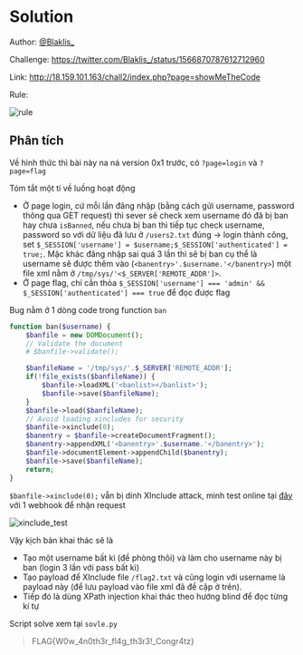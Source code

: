 # Solution

Author: [@Blaklis_](https://twitter.com/Blaklis_)

Challenge: <https://twitter.com/Blaklis_/status/1566870787612712960>

Link: <http://18.159.101.163/chall2/index.php?page=showMeTheCode>

Rule:

![rule](https://user-images.githubusercontent.com/77546253/188698345-8556d716-7aac-4748-aa38-0ba993cef213.png)

## Phân tích

Về hình thức thì bài này na ná version 0x1 trước, có `?page=login` và `?page=flag`

Tóm tắt một tí về luồng hoạt động
- Ở page login, cứ mỗi lần đăng nhập (bằng cách gửi username, password thông qua GET request) thì sever sẽ check xem username đó đã bị ban hay chưa `isBanned`, nếu chưa bị ban thì tiếp tục check username, password so với dữ liệu đã lưu ở `/users2.txt` đúng -> login thành công, set `$_SESSION['username'] = $username;$_SESSION['authenticated'] = true;`. Mặc khác đăng nhập sai quá 3 lần thì sẽ bị ban cụ thể là username sẽ được thêm vào (`<banentry>'.$username.'</banentry>`) một file xml nằm ở `/tmp/sys/'<$_SERVER['REMOTE_ADDR']>`. 
- Ở page flag, chỉ cần thỏa `$_SESSION['username'] === 'admin' && $_SESSION['authenticated'] === true` để đọc được flag

Bug nằm ở 1 dòng code trong function `ban`

```php
function ban($username) {
    $banfile = new DOMDocument();
    // Validate the document
    # $banfile->validate();

    $banfileName = '/tmp/sys/'.$_SERVER['REMOTE_ADDR'];
    if(!file_exists($banfileName)) {
        $banfile->loadXML('<banlist></banlist>');
        $banfile->save($banfileName);    
    }
    $banfile->load($banfileName);
    // Avoid loading xincludes for security
    $banfile->xinclude(0);
    $banentry = $banfile->createDocumentFragment();
    $banentry->appendXML('<banentry>'.$username.'</banentry>');
    $banfile->documentElement->appendChild($banentry);
    $banfile->save($banfileName);
    return;
}
```

`$banfile->xinclude(0);` vẫn bị dính XInclude attack, mình test online tại [đây](https://onlinephp.io/) với 1 webhook để nhận request

![xinclude_test](https://user-images.githubusercontent.com/77546253/188698377-90f22b76-a491-431c-a6f5-86dea5564b89.png)

Vậy kịch bản khai thác sẽ là
- Tạo một username bất kì (đề phòng thôi) và làm cho username này bị ban (login 3 lần với pass bất kì)
- Tạo payload để XInclude file `/flag2.txt` và cũng login với username là payload này (để lưu payload vào file xml đã đề cập ở trên).
- Tiếp đó là dùng XPath injection khai thác theo hướng blind để đọc từng kí tự

Script solve xem tại `sovle.py`

> FLAG{W0w_4n0th3r_fl4g_th3r3!_Congr4tz}
